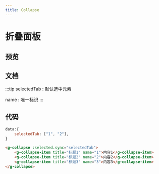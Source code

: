 ```yaml
---
title: Collapse
---
```

#  折叠面板

## 预览

<ClientOnly><collapse-demos></collapse-demos></ClientOnly>

## 文档

:::tip
selectedTab : 默认选中元素

name : 唯一标识
:::

## 代码

```js
data:{
    selectedTab: ["1", "2"],
}
```

```html
<g-collapse :selected.sync="selectedTab">
    <g-collapse-item title="标题1" name="1">内容1</g-collapse-item>
    <g-collapse-item title="标题2" name="2">内容2</g-collapse-item>
    <g-collapse-item title="标题3" name="3">内容3</g-collapse-item>
</g-collapse>
```
